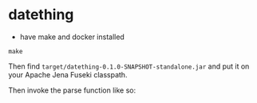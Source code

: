# datething

- have make and docker installed

`make`

Then find `target/datething-0.1.0-SNAPSHOT-standalone.jar` and put it on your Apache Jena Fuseki classpath.

Then invoke the parse function like so:
